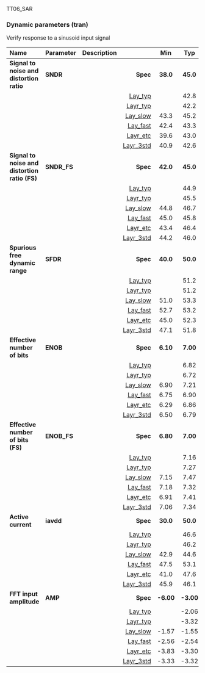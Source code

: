 TT06_SAR

### Dynamic parameters (tran)

Verify response to a sinusoid input signal



|**Name**|**Parameter**|**Description**| |**Min**|**Typ**|**Max**| Unit|
|:---|:---|:---|---:|:---:|:---:|:---:| ---:|
|**Signal to noise and distortion ratio**|**SNDR** | | **Spec**  | **38.0** | **45.0** | **50.0** | **dB** |
| | | |<a href='results/tran_Lay_typical.html'>Lay_typ</a>| | 42.8 |  | |
| | | |<a href='results/tran_Layr_typical.html'>Layr_typ</a>| | 42.2 |  | |
| | | |<a href='results/tran_Lay_slow.html'>Lay_slow</a>|43.3 | 45.2 | 47.1 | |
| | | |<a href='results/tran_Lay_fast.html'>Lay_fast</a>|42.4 | 43.3 | 44.2 | |
| | | |<a href='results/tran_Layr_etc.html'>Layr_etc</a>|39.6 | 43.0 | 46.4 | |
| | | |<a href='results/tran_Layr_mc.html'>Layr_3std</a>|40.9 | 42.6 | 44.4 | |
|**Signal to noise and distortion ratio (FS)**|**SNDR\_FS** | | **Spec**  | **42.0** | **45.0** | **50.0** | **dB** |
| | | |<a href='results/tran_Lay_typical.html'>Lay_typ</a>| | 44.9 |  | |
| | | |<a href='results/tran_Layr_typical.html'>Layr_typ</a>| | 45.5 |  | |
| | | |<a href='results/tran_Lay_slow.html'>Lay_slow</a>|44.8 | 46.7 | 48.6 | |
| | | |<a href='results/tran_Lay_fast.html'>Lay_fast</a>|45.0 | 45.8 | 46.7 | |
| | | |<a href='results/tran_Layr_etc.html'>Layr_etc</a>|43.4 | 46.4 | 49.3 | |
| | | |<a href='results/tran_Layr_mc.html'>Layr_3std</a>|44.2 | 46.0 | 47.7 | |
|**Spurious free dynamic range**|**SFDR** | | **Spec**  | **40.0** | **50.0** | **70.0** | **dBc** |
| | | |<a href='results/tran_Lay_typical.html'>Lay_typ</a>| | 51.2 |  | |
| | | |<a href='results/tran_Layr_typical.html'>Layr_typ</a>| | 51.2 |  | |
| | | |<a href='results/tran_Lay_slow.html'>Lay_slow</a>|51.0 | 53.3 | 55.7 | |
| | | |<a href='results/tran_Lay_fast.html'>Lay_fast</a>|52.7 | 53.2 | 53.8 | |
| | | |<a href='results/tran_Layr_etc.html'>Layr_etc</a>|45.0 | 52.3 | 55.7 | |
| | | |<a href='results/tran_Layr_mc.html'>Layr_3std</a>|47.1 | 51.8 | 56.5 | |
|**Effective number of bits**|**ENOB** | | **Spec**  | **6.10** | **7.00** | **7.90** | **bits** |
| | | |<a href='results/tran_Lay_typical.html'>Lay_typ</a>| | 6.82 |  | |
| | | |<a href='results/tran_Layr_typical.html'>Layr_typ</a>| | 6.72 |  | |
| | | |<a href='results/tran_Lay_slow.html'>Lay_slow</a>|6.90 | 7.21 | 7.52 | |
| | | |<a href='results/tran_Lay_fast.html'>Lay_fast</a>|6.75 | 6.90 | 7.05 | |
| | | |<a href='results/tran_Layr_etc.html'>Layr_etc</a>|6.29 | 6.86 | 7.42 | |
| | | |<a href='results/tran_Layr_mc.html'>Layr_3std</a>|6.50 | 6.79 | 7.08 | |
|**Effective number of bits (FS)**|**ENOB\_FS** | | **Spec**  | **6.80** | **7.00** | **7.90** | **bits** |
| | | |<a href='results/tran_Lay_typical.html'>Lay_typ</a>| | 7.16 |  | |
| | | |<a href='results/tran_Layr_typical.html'>Layr_typ</a>| | 7.27 |  | |
| | | |<a href='results/tran_Lay_slow.html'>Lay_slow</a>|7.15 | 7.47 | 7.78 | |
| | | |<a href='results/tran_Lay_fast.html'>Lay_fast</a>|7.18 | 7.32 | 7.47 | |
| | | |<a href='results/tran_Layr_etc.html'>Layr_etc</a>|6.91 | 7.41 | 7.89 | |
| | | |<a href='results/tran_Layr_mc.html'>Layr_3std</a>|7.06 | 7.34 | 7.63 | |
|**Active current**|**iavdd** | | **Spec**  | **30.0** | **50.0** | **70.0** | **uA** |
| | | |<a href='results/tran_Lay_typical.html'>Lay_typ</a>| | 46.6 |  | |
| | | |<a href='results/tran_Layr_typical.html'>Layr_typ</a>| | 46.2 |  | |
| | | |<a href='results/tran_Lay_slow.html'>Lay_slow</a>|42.9 | 44.6 | 46.3 | |
| | | |<a href='results/tran_Lay_fast.html'>Lay_fast</a>|47.5 | 53.1 | 58.7 | |
| | | |<a href='results/tran_Layr_etc.html'>Layr_etc</a>|41.0 | 47.6 | 66.6 | |
| | | |<a href='results/tran_Layr_mc.html'>Layr_3std</a>|45.9 | 46.1 | 46.3 | |
|**FFT input amplitude**|**AMP** | | **Spec**  | **-6.00** | **-3.00** | **-0.20** | **dB** |
| | | |<a href='results/tran_Lay_typical.html'>Lay_typ</a>| | -2.06 |  | |
| | | |<a href='results/tran_Layr_typical.html'>Layr_typ</a>| | -3.32 |  | |
| | | |<a href='results/tran_Lay_slow.html'>Lay_slow</a>|-1.57 | -1.55 | -1.53 | |
| | | |<a href='results/tran_Lay_fast.html'>Lay_fast</a>|-2.56 | -2.54 | -2.52 | |
| | | |<a href='results/tran_Layr_etc.html'>Layr_etc</a>|-3.83 | -3.30 | -2.74 | |
| | | |<a href='results/tran_Layr_mc.html'>Layr_3std</a>|-3.33 | -3.32 | -3.30 | |


